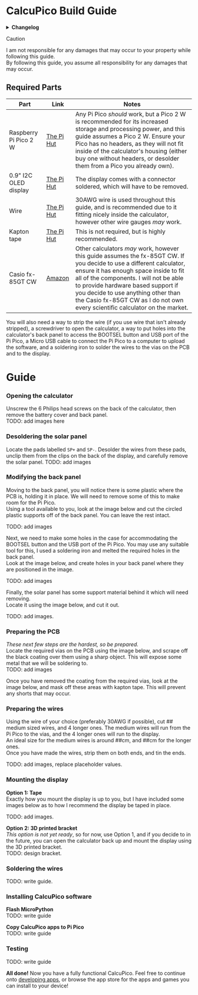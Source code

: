 # CalcuPico Build Guide  
<details><summary><b>Changelog</b></summary>
    
| Version | Date     | Comments          |
|---------|----------|-------------------|
| 0.0.0   | 22/05/25 | Created guide.md. |
| 0.1.0   | 24/05/25 | Added skeleton for the guide. |
| 0.2.0   | 24/05/25 | Began writing guide, added links. |
      
</details>  
  
> [!CAUTION]
> I am not responsible for any damages that may occur to your property while following this guide.  
> By following this guide, you assume all responsibility for any damages that may occur.
  
## Required Parts  

| Part                  | Link                       | Notes                                                                                                                                                                     |
|-----------------------|----------------------------|---------------------------------------------------------------------------------------------------------------------------------------------------------------------------|
| Raspberry Pi Pico 2 W | [The Pi Hut](https://thepihut.com/products/raspberry-pi-pico-2-w) | Any Pi Pico *should* work, but a Pico 2 W is recommended for its increased storage and processing power, and this guide assumes a Pico 2 W. Ensure your Pico has no headers, as they will not fit inside of the calculator's housing (either buy one without headers, or desolder them from a Pico you already own). |
| 0.9" I2C OLED display | [The Pi Hut](https://thepihut.com/products/0-91-oled-display-module) | The display comes with a connector soldered, which will have to be removed.                                                     |
| Wire                  | [The Pi Hut](https://thepihut.com/products/ultra-fine-stranded-wire-spool-10-meters-30awg-black) | 30AWG wire is used throughout this guide, and is recommended due to it fitting nicely inside the calculator, however other wire gauges *may* work.          |
| Kapton tape           | [The Pi Hut](https://thepihut.com/products/polyimide-tape) | This is not required, but is highly recommended.                                                                                          |
| Casio fx-85GT CW      | [Amazon](https://www.amazon.co.uk/Casio-FX-85GTCW-Black-Scientific-Calculator/dp/B0BVW38KQH/) | Other calculators *may* work, however this guide assumes the fx-85GT CW. If you decide to use a different calculator, ensure it has enough space inside to fit all of the components. I will not be able to provide hardware based support if you decide to use anything other than the Casio fx-85GT CW as I do not own every scientific calculator on the market. |

You will also need a way to strip the wire (if you use wire that isn't already stripped), a screwdriver to open the calculator, a way to put holes into the calculator's back panel to access the BOOTSEL button and USB port of the Pi Pico, a Micro USB cable to connect the Pi Pico to a computer to upload the software, and a soldering iron to solder the wires to the vias on the PCB and to the display.

# Guide  
### Opening the calculator
Unscrew the 6 Philips head screws on the back of the calculator, then remove the battery cover and back panel.  
TODO: add images here  

### Desoldering the solar panel
Locate the pads labelled `SP+` and `SP-`. Desolder the wires from these pads, unclip them from the clips on the back of the display, and carefully remove the solar panel.
TODO: add images

### Modifying the back panel
Moving to the back panel, you will notice there is some plastic where the PCB is, holding it in place. We will need to remove some of this to make room for the Pi Pico.  
Using a tool available to you, look at the image below and cut the circled plastic supports off of the back panel. You can leave the rest intact.  

TODO: add images  

Next, we need to make some holes in the case for accommodating the BOOTSEL button and the USB port of the Pi Pico. You may use any suitable tool for this, I used a soldering iron and melted the required holes in the back panel.  
Look at the image below, and create holes in your back panel where they are positioned in the image.  

TODO: add images  

Finally, the solar panel has some support material behind it which will need removing.  
Locate it using the image below, and cut it out.  

TODO: add images.

### Preparing the PCB
*These next few steps are the hardest, so be prepared.*  
Locate the required vias on the PCB using the image below, and scrape off the black coating over them using a sharp object. This will expose some metal that we will be soldering to.  
TODO: add images  

Once you have removed the coating from the required vias, look at the image below, and mask off these areas with kapton tape. This will prevent any shorts that may occur.

### Preparing the wires
Using the wire of your choice (preferably 30AWG if possible), cut ## medium sized wires, and 4 longer ones. The medium wires will run from the Pi Pico to the vias, and the 4 longer ones will run to the display.  
An ideal size for the medium wires is around ##cm, and ##cm for the longer ones.   
Once you have made the wires, strip them on both ends, and tin the ends.  

TODO: add images, replace placeholder values.

### Mounting the display
**Option 1: Tape**  
Exactly how you mount the display is up to you, but I have included some images below as to how I recommend the display be taped in place.

TODO: add images.
 
**Option 2: 3D printed bracket**  
*This option is not yet ready*, so for now, use Option 1, and if you decide to in the future, you can open the calculator back up and mount the display using the 3D printed bracket.  
TODO: design bracket.  

### Soldering the wires
TODO: write guide.  

### Installing CalcuPico software
**Flash MicroPython**  
TODO: write guide  

**Copy CalcuPico apps to Pi Pico**  
TODO: write guide  

### Testing
TODO: write guide  

**All done!** Now you have a fully functional CalcuPico. Feel free to continue onto [developing apps](#), or browse the app store for the apps and games you can install to your device!
